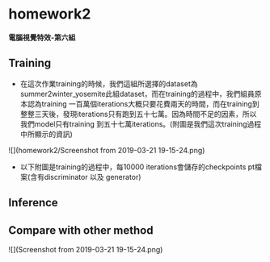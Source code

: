 # homework2

**電腦視覺特效-第六組**  
  
## Training  
  
* 在這次作業training的時候，我們這組所選擇的dataset為summer2winter_yosemite此組dataset，而在training的過程中，我們組員原本認為training 一百萬個iterations大概只要花費兩天的時間，而在training到整整三天後，發現iterations只有跑到五十七萬。因為時間不足的因素，所以我們model只有training 到五十七萬iterations。(附圖是我們這次training過程中所顯示的資訊)  
  
![](homework2/Screenshot from 2019-03-21 19-15-24.png)  
  
* 以下附圖是training的過程中，每10000 iterations會儲存的checkpoints pt檔案(含有discriminator 以及 generator)

  
    
## Inference
  
    
## Compare with other method  





![](Screenshot from 2019-03-21 19-15-24.png)  

  
  
  


